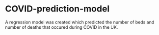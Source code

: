 # COVID-prediction-model
A regression model was created which predicted the number of beds and number of deaths that occured during COVID in the UK.
